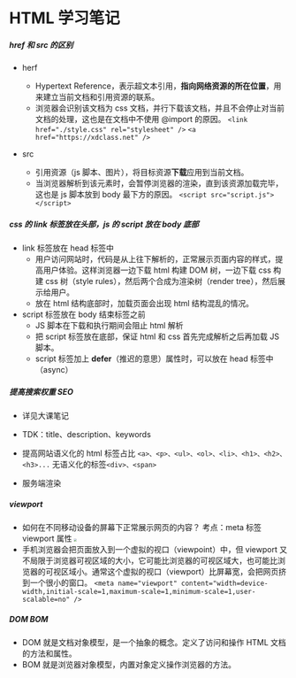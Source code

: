 # HTML 学习笔记

##### href 和 src 的区别

- herf

  - Hypertext Reference，表示超文本引用，**指向网络资源的所在位置**，用来建立当前文档和引用资源的联系。
  - 浏览器会识别该文档为 css 文档，并行下载该文档，并且不会停止对当前文档的处理，这也是在文档中不使用 @import 的原因。
    `<link href="./style.css" rel="stylesheet" />`
    `<a href="https://xdclass.net" />`

- src
  - 引用资源（js 脚本、图片），将目标资源**下载**应用到当前文档。
  - 当浏览器解析到该元素时，会暂停浏览器的渲染，直到该资源加载完毕，这也是 js 脚本放到 body 最下方的原因。
    `<script src="script.js"></script>`

##### css 的 link 标签放在头部，js 的 script 放在 body 底部

- link 标签放在 head 标签中
  - 用户访问网站时，代码是从上往下解析的，正常展示页面内容的样式，提高用户体验。这样浏览器一边下载 html 构建 DOM 树，一边下载 css 构建 css 树（style rules），然后两个合成为渲染树（render tree），然后展示给用户。
  - 放在 html 结构底部时，加载页面会出现 html 结构混乱的情况。
- script 标签放在 body 结束标签之前
  - JS 脚本在下载和执行期间会阻止 html 解析
  - 把 script 标签放在底部，保证 html 和 css 首先完成解析之后再加载 JS 脚本。
  - script 标签加上 **defer**（推迟的意思）属性时，可以放在 head 标签中 （async）

##### 提高搜索权重 SEO

- 详见大课笔记

- TDK：title、description、keywords
- 提高网站语义化的 html 标签占比
  `<a>、<p>、<ul>、<ol>、<li>、<h1>、<h2>、<h3>...`
  无语义化的标签`<div>、<span>`
- 服务端渲染

##### viewport

- 如何在不同移动设备的屏幕下正常展示网页的内容？
  考点：meta 标签 viewport 属性
  <image src="images/2024-03-15-01-07-33.png" style="zoom:30%;"/>
- 手机浏览器会把页面放入到一个虚拟的视口（viewpoint）中，但 viewport 又不局限于浏览器可视区域的大小，它可能比浏览器的可视区域大，也可能比浏览器的可视区域小。通常这个虚拟的视口（viewport）比屏幕宽，会把网页挤到一个很小的窗口。
  `<meta name="viewport" content="width=device-width,initial-scale=1,maximum-scale=1,minimum-scale=1,user-scalable=no" />`

##### DOM BOM

- DOM 就是⽂档对象模型，是⼀个抽象的概念。定义了访问和操作 HTML ⽂档的⽅法和属性。
- BOM 就是浏览器对象模型，内置对象定义操作浏览器的方法。
